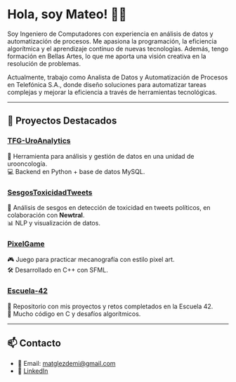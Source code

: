 # Hola, soy Mateo! 👨‍💻

Soy Ingeniero de Computadores con experiencia en análisis de datos y automatización de procesos. Me apasiona la programación, la eficiencia algorítmica y el aprendizaje continuo de nuevas tecnologías. Además, tengo formación en Bellas Artes, lo que me aporta una visión creativa en la resolución de problemas.

Actualmente, trabajo como Analista de Datos y Automatización de Procesos en Telefónica S.A., donde diseño soluciones para automatizar tareas complejas y mejorar la eficiencia a través de herramientas tecnológicas.

---

## 🌟 Proyectos Destacados

### [TFG-UroAnalytics](https://github.com/potchi23/TFG-UroAnalytics)
🔬 Herramienta para análisis y gestión de datos en una unidad de urooncología.  
💻 Backend en Python + base de datos MySQL.

### [SesgosToxicidadTweets](https://github.com/AlbertoGarciaDomenech/SesgosToxicidadTweets)
🧠 Análisis de sesgos en detección de toxicidad en tweets políticos, en colaboración con **Newtral**.  
📊 NLP y visualización de datos.

### [PixelGame](https://github.com/matgon/PixelGame)
🎮 Juego para practicar mecanografía con estilo pixel art.  
🛠️ Desarrollado en C++ con SFML.

### [Escuela-42](https://github.com/matgon/Escuela-42)
🏫 Repositorio con mis proyectos y retos completados en la Escuela 42.  
🔧 Mucho código en C y desafíos algorítmicos.

---

## 📫 Contacto

- 📧 Email: [matglezdemi@gmail.com](mailto:matglezdemi@gmail.com)
- 💼 [LinkedIn](https://www.linkedin.com/in/mateo-gonzalez-de-miguel)
